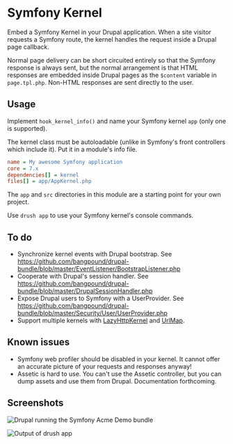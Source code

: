 Symfony Kernel
==============

Embed a Symfony Kernel in your Drupal application. When a site visitor requests a Symfony
route, the kernel handles the request inside a Drupal page callback.

Normal page delivery can be short circuited entirely so that the Symfony response
is always sent, but the normal arrangement is that HTML responses are embedded inside
Drupal pages as the `$content` variable in `page.tpl.php`. Non-HTML responses are sent
directly to the user.

Usage
-----
Implement `hook_kernel_info()` and name your Symfony kernel `app` (only one is supported).

The kernel class must be autoloadable (unlike in Symfony's front controllers which include
it). Put it in a module's info file.

```ini
name = My awesome Symfony application
core = 7.x
dependencies[] = kernel
files[] = app/AppKernel.php
```

The `app` and `src` directories in this module are a starting point for your own project.

Use `drush app` to use your Symfony kernel's console commands.

To do
-----
* Synchronize kernel events with Drupal bootstrap. See
  <https://github.com/bangpound/drupal-bundle/blob/master/EventListener/BootstrapListener.php>
* Cooperate with Drupal's session handler. See
  <https://github.com/bangpound/drupal-bundle/blob/master/DrupalSessionHandler.php>
* Expose Drupal users to Symfony with a UserProvider. See
  <https://github.com/bangpound/drupal-bundle/blob/master/Security/User/UserProvider.php>
* Support multiple kernels with [LazyHttpKernel](https://github.com/stackphp/LazyHttpKernel)
  and [UrlMap](https://github.com/stackphp/url-map).

Known issues
------------
* Symfony web profiler should be disabled in your kernel. It cannot offer an accurate
  picture of your requests and responses anyway!
* Assetic is hard to use. You can't use the Assetic controller, but you can dump assets
  and use them from Drupal. Documentation forthcoming.
  
Screenshots
-----------

![Drupal running the Symfony Acme Demo bundle](http://bangpound.org/kernel/drupal.png)

![Output of `drush app`](http://bangpound.org/kernel/drush.png)
